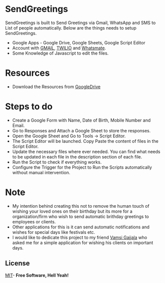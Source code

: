 # SendGreetings
SendGreetings is built to Send Greetings via Gmail, WhatsApp and SMS to List of people automatically. Below are the things needs to setup SendGreetings.

  - Google Apps - Google Drive, Google Sheets, Google Script Editor
  - Account with [GMAIL](https://mail.google.com/), [TWILIO](https://www.twilio.com/try-twilio) and [Whatsmate](https://www.whatsmate.net/whatsapp-gateway-api.html).
  - Some Knowledge of Javascript to edit the files.

# Resources
- Download the Resources from [GoogleDrive](https://bit.ly/2TpKmQW)

# Steps to do
  - Create a Google Form with Name, Date of Birth, Mobile Number and Email.
  - Go to Responses and Attach a Google Sheet to store the responses.
  - Open the Google Sheet and Go to Tools -> Script Editor.
  - The Script Editor will be launched. Copy Paste the content of files in the Script Editor.
  - Update the necessary files where ever needed. You can find what needs to be updated in each file in the description section of each file.
  - Run the Script to check if everything works.
  - Configure the Trigger for the Project to Run the Scripts automatically without manual intervention.

# Note
  - My intention behind creating this not to remove the human touch of wishing your loved ones on their birthday but its more for a organization/firm who wish to send automatic brithday greetings to employees or clients.
  - Other applications for this is it can send automatic notifications and wishes for special days like festivals etc.
  - I would like to dedicate this project to my friend [Vamsi Gajjala](https://www.facebook.com/srideveloperz/) who asked me for a simple application for wishing his clients on important days.
  
License
----
[MIT](https://choosealicense.com/licenses/mit/)- **Free Software, Hell Yeah!**
